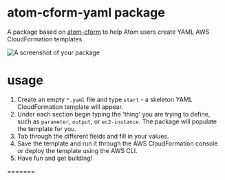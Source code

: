 # atom-cform-yaml package

A package based on [atom-cform](https://github.com/dgomesbr/atom-cform) to help Atom users create YAML AWS CloudFormation templates 

![A screenshot of your package](https://f.cloud.github.com/assets/69169/2290250/c35d867a-a017-11e3-86be-cd7c5bf3ff9b.gif)

# usage
1. Create an empty ```*.yaml``` file and type ```start``` - a skeleton YAML CloudFormation template will appear.
2. Under each section begin typing the 'thing' you are trying to define, such as ```parameter```, ```output```, or ```ec2-instance```.  The package will populate the template for you.
3. Tab through the different fields and fill in your values.
4. Save the template and run it through the AWS CloudFormation console or deploy the template using the AWS CLI.
5. Have fun and get building!

=======
